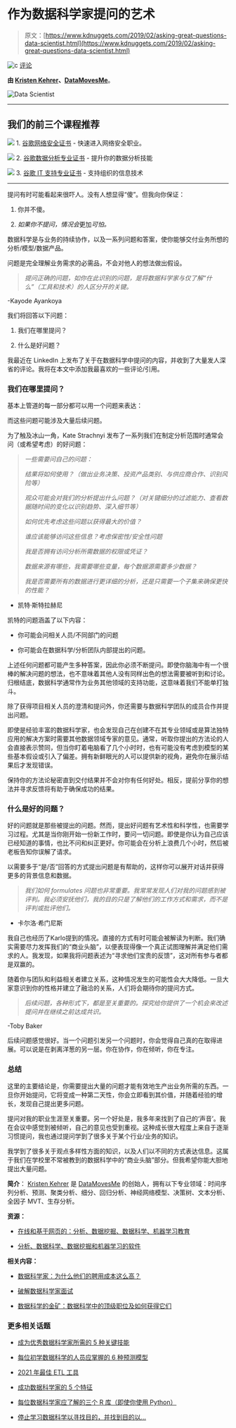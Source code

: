# 作为数据科学家提问的艺术

> 原文：[https://www.kdnuggets.com/2019/02/asking-great-questions-data-scientist.html](https://www.kdnuggets.com/2019/02/asking-great-questions-data-scientist.html)

![c](../Images/3d9c022da2d331bb56691a9617b91b90.png) [评论](#comments)

**由 [Kristen Kehrer](https://www.linkedin.com/in/kristen-kehrer-datamovesme/)、[DataMovesMe](https://datamovesme.com/)**。

![Data Scientist](../Images/36c4ea589842db6c2753051bf0aaeb97.png)

* * *

## 我们的前三个课程推荐

![](../Images/0244c01ba9267c002ef39d4907e0b8fb.png) 1\. [谷歌网络安全证书](https://www.kdnuggets.com/google-cybersecurity) - 快速进入网络安全职业。

![](../Images/e225c49c3c91745821c8c0368bf04711.png) 2\. [谷歌数据分析专业证书](https://www.kdnuggets.com/google-data-analytics) - 提升你的数据分析技能

![](../Images/0244c01ba9267c002ef39d4907e0b8fb.png) 3\. [谷歌 IT 支持专业证书](https://www.kdnuggets.com/google-itsupport) - 支持组织的信息技术

* * *

提问有时可能看起来很吓人。没有人想显得“傻”。但我向你保证：

1.  你并不傻。

1.  *如果你不提问，情况会*更加*可怕。*

数据科学是与业务的持续协作，以及一系列问题和答案，使你能够交付业务所想的分析/模型/数据产品。

问题是完全理解业务需求的必需品，不会对他人的想法做出假设。

> *提问正确的问题，如你在此识别的问题，是将数据科学家与仅了解“什么”（工具和技术）的人区分开的关键。*

-Kayode Ayankoya

我们将回答以下问题：

1.  我们在哪里提问？

1.  什么是好问题？

我最近在 LinkedIn 上发布了关于在数据科学中提问的内容，并收到了大量发人深省的评论。我将在本文中添加我最喜欢的一些评论/引用。

### 我们在哪里提问？

基本上管道的每一部分都可以用一个问题来表达：

而这些问题可能涉及大量后续问题。

为了触及冰山一角，Kate Strachnyi 发布了一系列我们在制定分析范围时通常会问（或希望考虑）的好问题：

> *一些需要问自己的问题：*
> 
> *结果将如何使用？（做出业务决策、投资产品类别、与供应商合作、识别风险等）*
> 
> *观众可能会对我们的分析提出什么问题？（对关键细分的过滤能力、查看数据随时间的变化以识别趋势、深入细节等）*
> 
> *如何优先考虑这些问题以获得最大的价值？*
> 
> *谁应该能够访问这些信息？考虑保密性/安全性问题*
> 
> *我是否拥有访问分析所需数据的权限或凭证？*
> 
> *数据来源有哪些，我需要哪些变量，每个数据源需要多少数据？*
> 
> *我是否需要所有的数据进行更详细的分析，还是只需要一个子集来确保更快的性能？*

- 凯特·斯特拉赫尼

凯特的问题涵盖了以下内容：

+   你可能会问相关人员/不同部门的问题

+   你可能会在数据科学/分析团队内部提出的问题。

上述任何问题都可能产生多种答案，因此你必须不断提问。即使你脑海中有一个很棒的解决问题的想法，也不意味着其他人没有同样出色的想法需要被听到和讨论。归根结底，数据科学通常作为业务其他领域的支持功能，这意味着我们不能单打独斗。

除了获得项目相关人员的澄清和提问外，你还需要与数据科学团队的成员合作并提出问题。

即使是经验丰富的数据科学家，也会发现自己在创建不在其专业领域或是算法独特应用的解决方案时需要其他数据领域专家的意见。通常，听取你提出的方法论的人会直接表示赞同，但当你盯着电脑看了几个小时时，也有可能没有考虑到模型的某些基本假设或引入了偏差。拥有新鲜眼光的人可以提供新的视角，避免你在展示结果后才发现错误。

保持你的方法论秘密直到交付结果并不会对你有任何好处。相反，提前分享你的想法并寻求反馈将有助于确保成功的结果。

### 什么是好的问题？

好的问题就是那些被提出的问题。然而，提出好问题有艺术性和科学性，也需要学习过程。尤其是当你刚开始一份新工作时，要问一切问题。即使是你认为自己应该已经知道的事情，也比不问和纠正更好。你可能会在分析上浪费几个小时，然后被老板告知你误解了请求。

以需要多于“是/否”回答的方式提出问题是有帮助的，这样你可以展开对话并获得更多的背景信息和数据。

> *我们如何 formulates 问题也非常重要。我常常发现人们对我的问题感到被评判。我必须安抚他们，我的目的只是了解他们的工作方式和需求，而不是评判或批评他们。*

- 卡尔洛·希门尼斯

我自己也经历了Karlo提到的情况。直接的方式有时可能会被解读为判断。我们确实需要尽力发挥我们的“商业头脑”，以便表现得像一个真正试图理解并满足他们需求的人。我发现，如果我将问题表述为“寻求他们宝贵的反馈”，这对所有参与者都是双赢的。

随着你与团队和利益相关者建立关系，这种情况发生的可能性会大大降低。一旦大家意识到你的性格并建立了融洽的关系，人们将会期待你的提问方式。

> *后续问题，各种形式下，都是至关重要的。探究给你提供了一个机会来改述提问并在继续之前达成共识。*

-Toby Baker

后续问题感觉很好。当一个问题引发另一个问题时，你会觉得自己真的在取得进展。可以说是在剥离洋葱的另一层。你在协作，你在倾听，你在专注。

### 总结

这里的主要结论是，你需要提出大量的问题才能有效地生产出业务所需的东西。一旦你开始提问，它将变成一种第二天性，你会立即看到其价值，并随着经验的增长，发现自己提出更多问题。

提问对我的职业生涯至关重要。另一个好处是，我多年来找到了自己的‘声音’。我在会议中感觉到被倾听，自己的意见也受到重视。这种成长很大程度上来自于逐渐习惯提问，我也通过提问学到了很多关于某个行业/业务的知识。

我学到了很多关于观点多样性方面的知识，以及人们以不同的方式表达信息。这属于我们在学校里不常被教到的数据科学中的“商业头脑”部分。但我希望你能大胆地提出大量问题。

**简介**： [Kristen Kehrer](https://www.linkedin.com/in/kristen-kehrer-datamovesme/) 是 [DataMovesMe](https://datamovesme.com/) 的创始人，拥有以下专业领域：时间序列分析、预测、聚类分析、细分、回归分析、神经网络模型、决策树、文本分析、全因子 MVT、生存分析。

**资源：**

+   [在线和基于网页的：分析、数据挖掘、数据科学、机器学习教育](https://www.kdnuggets.com/education/online.html)

+   [分析、数据科学、数据挖掘和机器学习的软件](https://www.kdnuggets.com/software/index.html)

**相关内容：**

+   [数据科学家：为什么他们的聘用成本这么高？](https://www.kdnuggets.com/2019/02/data-scientists-expensive-hire.html)

+   [破解数据科学家面试](https://www.kdnuggets.com/2019/01/cracking-data-scientist-interview.html)

+   [数据科学的金矿：数据科学中的顶级职位及如何获得它们](https://www.kdnuggets.com/2019/01/top-jobs-data-science.html)

### 更多相关话题

+   [成为优秀数据科学家所需的 5 种关键技能](https://www.kdnuggets.com/2021/12/5-key-skills-needed-become-great-data-scientist.html)

+   [每位初学数据科学的人员应掌握的 6 种预测模型](https://www.kdnuggets.com/2021/12/6-predictive-models-every-beginner-data-scientist-master.html)

+   [2021 年最佳 ETL 工具](https://www.kdnuggets.com/2021/12/mozart-best-etl-tools-2021.html)

+   [成功数据科学家的 5 个特征](https://www.kdnuggets.com/2021/12/5-characteristics-successful-data-scientist.html)

+   [每位数据科学家应了解的三个 R 库（即使你使用 Python）](https://www.kdnuggets.com/2021/12/three-r-libraries-every-data-scientist-know-even-python.html)

+   [停止学习数据科学以寻找目的，并找到目的以…](https://www.kdnuggets.com/2021/12/stop-learning-data-science-find-purpose.html)
